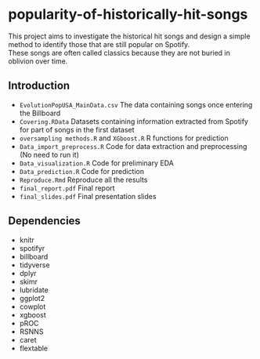 # popularity-of-historically-hit-songs
This project aims to investigate the historical hit songs and design a simple method to identify those that are still popular on Spotify.  
These songs are often called classics because they are not buried in oblivion over time. 
## Introduction
* `EvolutionPopUSA_MainData.csv`    The data containing songs once entering the Billboard
* `Covering.RData`    Datasets containing information extracted from Spotify for part of songs in the first dataset
* `oversampling methods.R` and `XGboost.R`     R functions for prediction
* `Data_import_preprocess.R`    Code for data extraction and preprocessing (No need to run it)
* `Data_visualization.R`    Code for preliminary EDA
* `Data_prediction.R`     Code for prediction
* `Reproduce.Rmd`       Reproduce all the results 
* `final_report.pdf`    Final report
* `final_slides.pdf`    Final presentation slides
## Dependencies
* knitr
* spotifyr
* billboard
* tidyverse
* dplyr
* skimr
* lubridate
* ggplot2
* cowplot
* xgboost
* pROC
* RSNNS
* caret
* flextable
